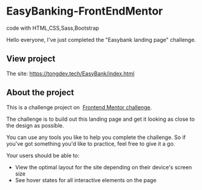# EasyBanking-FrontEndMentor
code with HTML,CSS,Sass,Bootstrap


Hello everyone, I've just completed the "Easybank landing page" challenge. 

## **View project**

The site: https://tongdev.tech/EasyBank/index.html

## **About the project**

This is a challenge project on  [Frontend Mentor challenge](https://www.frontendmentor.io/solutions/responsive-landing-page-using-tailwind-apt74__Nl).

The challenge is to build out this landing page and get it looking as close to the design as possible.

You can use any tools you like to help you complete the challenge. So if you've got something you'd like to practice, feel free to give it a go.

Your users should be able to:

- View the optimal layout for the site depending on their device's screen size
- See hover states for all interactive elements on the page
